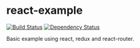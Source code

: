 # react-example
[![Build Status](https://travis-ci.org/Keats/react-example.svg?branch=master)](https://travis-ci.org/Keats/react-example)
[![Dependency Status](https://david-dm.org/Keats/react-example.svg)](https://david-dm.org/Keats/react-example)

Basic example using react, redux and react-router.
